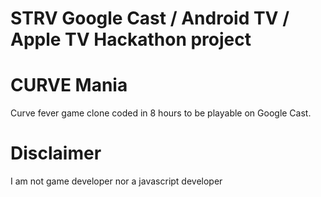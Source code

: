 # STRV Google Cast / Android TV / Apple TV Hackathon project

# CURVE Mania

Curve fever game clone coded in 8 hours to be playable on Google Cast.

# Disclaimer
I am not game developer nor a javascript developer
